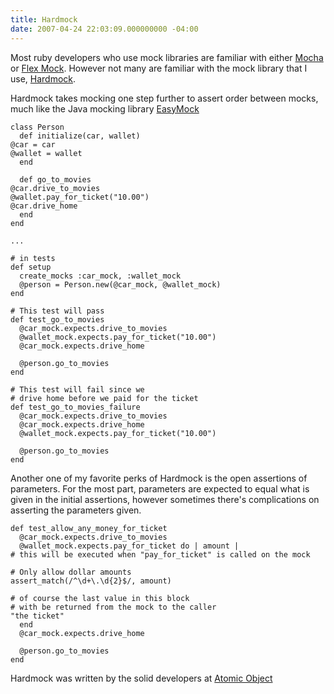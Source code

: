 ```yaml
---
title: Hardmock
date: 2007-04-24 22:03:09.000000000 -04:00
---
```

Most ruby developers who use mock libraries are familiar with either [Mocha](http://mocha.rubyforge.org/) or [Flex Mock](http://onestepback.org/software/flexmock/). However not many are familiar with the mock library that I use, [Hardmock](http://hardmock.rubyforge.org/).

Hardmock takes mocking one step further to assert order between mocks, much like the Java mocking library [EasyMock](http://www.easymock.org/)

    class Person
      def initialize(car, wallet)
	@car = car
	@wallet = wallet
      end

      def go_to_movies
	@car.drive_to_movies
	@wallet.pay_for_ticket("10.00")
	@car.drive_home
      end
    end

    ...

    # in tests
    def setup
      create_mocks :car_mock, :wallet_mock
      @person = Person.new(@car_mock, @wallet_mock)
    end

    # This test will pass
    def test_go_to_movies
      @car_mock.expects.drive_to_movies
      @wallet_mock.expects.pay_for_ticket("10.00")
      @car_mock.expects.drive_home

      @person.go_to_movies
    end

    # This test will fail since we
    # drive home before we paid for the ticket
    def test_go_to_movies_failure
      @car_mock.expects.drive_to_movies
      @car_mock.expects.drive_home
      @wallet_mock.expects.pay_for_ticket("10.00")

      @person.go_to_movies
    end

Another one of my favorite perks of Hardmock is the open assertions of parameters. For the most part, parameters are expected to equal what is given in the initial assertions, however sometimes there's complications on asserting the parameters given.

    def test_allow_any_money_for_ticket
      @car_mock.expects.drive_to_movies
      @wallet_mock.expects.pay_for_ticket do | amount |
	# this will be executed when "pay_for_ticket" is called on the mock

	# Only allow dollar amounts
	assert_match(/^\d+\.\d{2}$/, amount)

	# of course the last value in this block
	# with be returned from the mock to the caller
	"the ticket"
      end
      @car_mock.expects.drive_home

      @person.go_to_movies
    end

Hardmock was written by the solid developers at [Atomic Object](http://atomicobject.com/)
